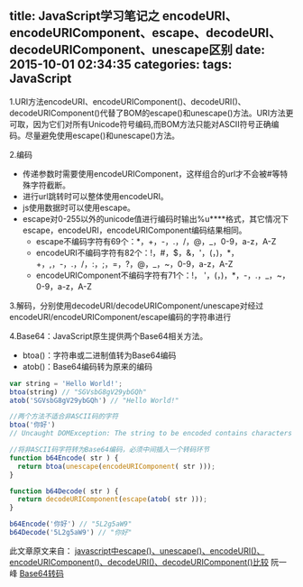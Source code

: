 title: JavaScript学习笔记之 encodeURI、encodeURIComponent、escape、decodeURI、decodeURIComponent、unescape区别
date: 2015-10-01 02:34:35
categories:
tags: JavaScript
---

1.URI方法encodeURI、encodeURIComponent()、decodeURI()、decodeURIComponent()代替了BOM的escape()和unescape()方法。URI方法更可取，因为它们对所有Unicode符号编码,而BOM方法只能对ASCII符号正确编码。尽量避免使用escape()和unescape()方法。
<!--more-->
2.编码
- 传递参数时需要使用encodeURIComponent，这样组合的url才不会被#等特殊字符截断。
- 进行url跳转时可以整体使用encodeURI。
- js使用数据时可以使用escape。
- escape对0-255以外的unicode值进行编码时输出%u****格式，其它情况下escape，encodeURI，encodeURIComponent编码结果相同。
    - escape不编码字符有69个：*，+，-，.，/，@，_，0-9，a-z，A-Z
    - encodeURI不编码字符有82个：!，#，$，&，'，(，)，*，+，,，-，.，/，:，;，=，?，@，_，~，0-9，a-z，A-Z
    - encodeURIComponent不编码字符有71个：!， '，(，)，*，-，.，_，~，0-9，a-z，A-Z

3.解码，分别使用decodeURI/decodeURIComponent/unescape对经过encodeURI/encodeURIComponent/escape编码的字符串进行

4.Base64：JavaScript原生提供两个Base64相关方法。
- btoa()：字符串或二进制值转为Base64编码
- atob()：Base64编码转为原来的编码

```javascript
var string = 'Hello World!';
btoa(string) // "SGVsbG8gV29ybGQh"
atob('SGVsbG8gV29ybGQh') // "Hello World!"

//两个方法不适合非ASCII码的字符
btoa('你好')
// Uncaught DOMException: The string to be encoded contains characters outside of the Latin1 range.

//将非ASCII码字符转为Base64编码，必须中间插入一个转码环节
function b64Encode( str ) {
  return btoa(unescape(encodeURIComponent( str )));
}

function b64Decode( str ) {
  return decodeURIComponent(escape(atob( str )));
}

b64Encode('你好') // "5L2g5aW9"
b64Decode('5L2g5aW9') // "你好"
```

此文章原文来自：
[javascript中escape()、unescape()、encodeURI()、encodeURIComponent()、decodeURI()、decodeURIComponent()比较](http://www.cnblogs.com/jhxk/articles/1634359.html)
阮一峰 [Base64转码](http://javascript.ruanyifeng.com/grammar/string.html#toc5)